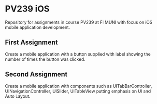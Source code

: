 # PV239 iOS
Repository for assignments in course PV239 at FI MUNI with focus on iOS mobile application development.

## First Assignment
Create a mobile application with a button supplied with label showing the number of times the button was clicked.

## Second Assignment
Create a mobile application with components such as UITabBarController, UINavigationController, UISlider, UITableView putting emphasis on UI and Auto Layout. 
